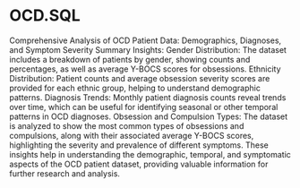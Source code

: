 # OCD.SQL
Comprehensive Analysis of OCD Patient Data: Demographics, Diagnoses, and Symptom Severity
Summary Insights:
Gender Distribution: The dataset includes a breakdown of patients by gender, showing counts and percentages, as well as average Y-BOCS scores for obsessions.
Ethnicity Distribution: Patient counts and average obsession severity scores are provided for each ethnic group, helping to understand demographic patterns.
Diagnosis Trends: Monthly patient diagnosis counts reveal trends over time, which can be useful for identifying seasonal or other temporal patterns in OCD diagnoses.
Obsession and Compulsion Types: The dataset is analyzed to show the most common types of obsessions and compulsions, along with their associated average Y-BOCS scores, highlighting the severity and prevalence of different symptoms.
These insights help in understanding the demographic, temporal, and symptomatic aspects of the OCD patient dataset, providing valuable information for further research and analysis.

